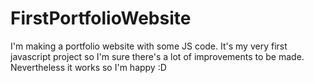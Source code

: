 # FirstPortfolioWebsite
I'm making a portfolio website with some JS code.
It's my very first javascript project so I'm sure there's a lot of improvements to be made. Nevertheless it works so I'm happy :D
